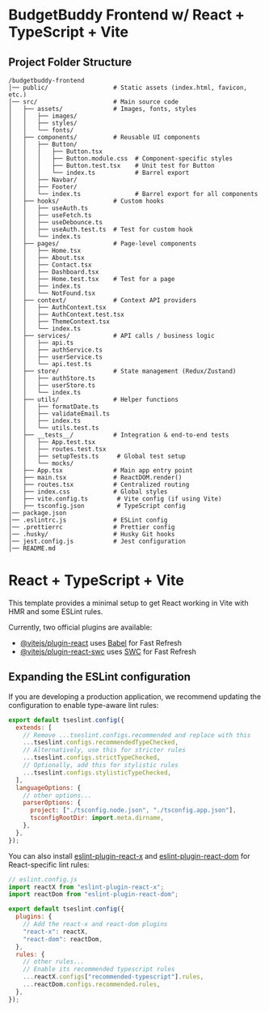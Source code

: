 # BudgetBuddy Frontend w/ React + TypeScript + Vite

## Project Folder Structure

```
/budgetbuddy-frontend
│── public/                  # Static assets (index.html, favicon, etc.)
│── src/                     # Main source code
│   ├── assets/              # Images, fonts, styles
│   │   ├── images/
│   │   ├── styles/
│   │   └── fonts/
│   ├── components/          # Reusable UI components
│   │   ├── Button/
│   │   │   ├── Button.tsx
│   │   │   ├── Button.module.css  # Component-specific styles
│   │   │   ├── Button.test.tsx    # Unit test for Button
│   │   │   └── index.ts           # Barrel export
│   │   ├── Navbar/
│   │   ├── Footer/
│   │   └── index.ts               # Barrel export for all components
│   ├── hooks/               # Custom hooks
│   │   ├── useAuth.ts
│   │   ├── useFetch.ts
│   │   ├── useDebounce.ts
│   │   ├── useAuth.test.ts  # Test for custom hook
│   │   └── index.ts
│   ├── pages/               # Page-level components
│   │   ├── Home.tsx
│   │   ├── About.tsx
│   │   ├── Contact.tsx
│   │   ├── Dashboard.tsx
│   │   ├── Home.test.tsx    # Test for a page
│   │   ├── index.ts
│   │   └── NotFound.tsx
│   ├── context/             # Context API providers
│   │   ├── AuthContext.tsx
│   │   ├── AuthContext.test.tsx
│   │   ├── ThemeContext.tsx
│   │   └── index.ts
│   ├── services/            # API calls / business logic
│   │   ├── api.ts
│   │   ├── authService.ts
│   │   ├── userService.ts
│   │   └── api.test.ts
│   ├── store/               # State management (Redux/Zustand)
│   │   ├── authStore.ts
│   │   ├── userStore.ts
│   │   └── index.ts
│   ├── utils/               # Helper functions
│   │   ├── formatDate.ts
│   │   ├── validateEmail.ts
│   │   ├── index.ts
│   │   └── utils.test.ts
│   ├── __tests__/           # Integration & end-to-end tests
│   │   ├── App.test.tsx
│   │   ├── routes.test.tsx
│   │   ├── setupTests.ts     # Global test setup
│   │   └── mocks/
│   ├── App.tsx              # Main app entry point
│   ├── main.tsx             # ReactDOM.render()
│   ├── routes.tsx           # Centralized routing
│   ├── index.css            # Global styles
│   ├── vite.config.ts        # Vite config (if using Vite)
│   ├── tsconfig.json         # TypeScript config
│── package.json
│── .eslintrc.js             # ESLint config
│── .prettierrc              # Prettier config
│── .husky/                  # Husky Git hooks
│── jest.config.js           # Jest configuration
│── README.md
```

# React + TypeScript + Vite

This template provides a minimal setup to get React working in Vite with HMR and some ESLint rules.

Currently, two official plugins are available:

- [@vitejs/plugin-react](https://github.com/vitejs/vite-plugin-react/blob/main/packages/plugin-react/README.md) uses [Babel](https://babeljs.io/) for Fast Refresh
- [@vitejs/plugin-react-swc](https://github.com/vitejs/vite-plugin-react-swc) uses [SWC](https://swc.rs/) for Fast Refresh

## Expanding the ESLint configuration

If you are developing a production application, we recommend updating the configuration to enable type-aware lint rules:

```js
export default tseslint.config({
  extends: [
    // Remove ...tseslint.configs.recommended and replace with this
    ...tseslint.configs.recommendedTypeChecked,
    // Alternatively, use this for stricter rules
    ...tseslint.configs.strictTypeChecked,
    // Optionally, add this for stylistic rules
    ...tseslint.configs.stylisticTypeChecked,
  ],
  languageOptions: {
    // other options...
    parserOptions: {
      project: ["./tsconfig.node.json", "./tsconfig.app.json"],
      tsconfigRootDir: import.meta.dirname,
    },
  },
});
```

You can also install [eslint-plugin-react-x](https://github.com/Rel1cx/eslint-react/tree/main/packages/plugins/eslint-plugin-react-x) and [eslint-plugin-react-dom](https://github.com/Rel1cx/eslint-react/tree/main/packages/plugins/eslint-plugin-react-dom) for React-specific lint rules:

```js
// eslint.config.js
import reactX from "eslint-plugin-react-x";
import reactDom from "eslint-plugin-react-dom";

export default tseslint.config({
  plugins: {
    // Add the react-x and react-dom plugins
    "react-x": reactX,
    "react-dom": reactDom,
  },
  rules: {
    // other rules...
    // Enable its recommended typescript rules
    ...reactX.configs["recommended-typescript"].rules,
    ...reactDom.configs.recommended.rules,
  },
});
```

